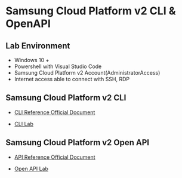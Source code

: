 # Samsung Cloud Platform v2 CLI & OpenAPI

## Lab Environment

- Windows 10 +
- Powershell with Visual Studio Code
- Samsung Cloud Platform v2 Account(AdministratorAccess)
- Internet access able to connect with SSH, RDP

## Samsung Cloud Platform v2 CLI

- [CLI Reference Official Document](https://docs.e.samsungsdscloud.com/clireference/)

- [CLI Lab](cli.md)

## Samsung Cloud Platform v2 Open API

- [API Reference Official Document](https://docs.e.samsungsdscloud.com/apireference/)

- [Open API Lab](./openapi.md)
